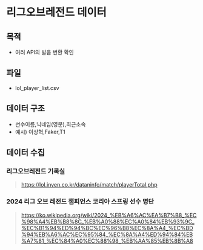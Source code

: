 # 리그오브레전드 데이터

## 목적
- 여러 API의 발음 변환 확인

## 파일
- lol_player_list.csv
## 데이터 구조
- 선수이름,닉네임(영문),최근소속
- 예시) 이상혁,Faker,T1

## 데이터 수집
### 리그오브레전드 기록실
> https://lol.inven.co.kr/dataninfo/match/playerTotal.php

### 2024 리그 오브 레전드 챔피언스 코리아 스프링 선수 명단
> https://ko.wikipedia.org/wiki/2024_%EB%A6%AC%EA%B7%B8_%EC%98%A4%EB%B8%8C_%EB%A0%88%EC%A0%84%EB%93%9C_%EC%B1%94%ED%94%BC%EC%96%B8%EC%8A%A4_%EC%BD%94%EB%A6%AC%EC%95%84_%EC%8A%A4%ED%94%84%EB%A7%81_%EC%84%A0%EC%88%98_%EB%AA%85%EB%8B%A8
